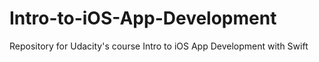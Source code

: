 # Intro-to-iOS-App-Development
Repository for Udacity's course Intro to iOS App Development with Swift
